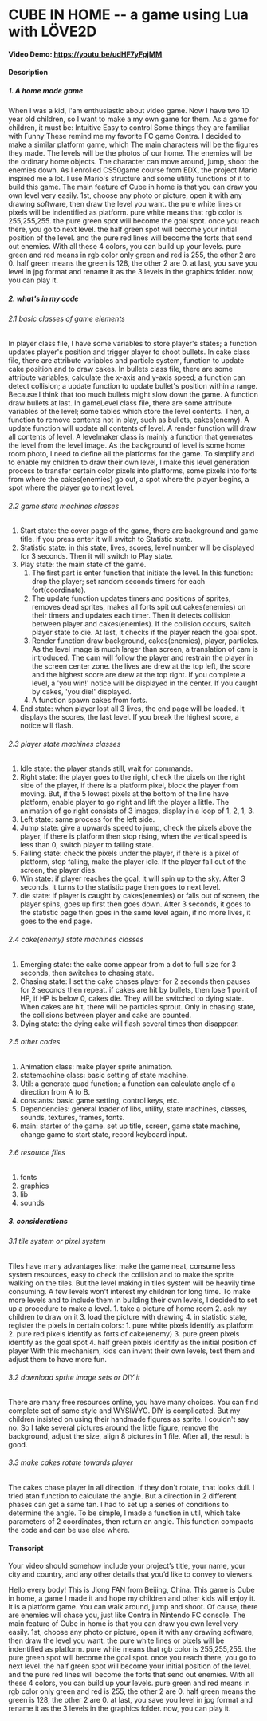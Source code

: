 # CUBE IN HOME -- a game using Lua with LÖVE2D
#### Video Demo: <https://youtu.be/udHF7yFpjMM>
#### Description

##### 1. A home made game
When I was a kid, I'am enthusiastic about video game. Now I have two 10 year old children, so I want to make a my own game for them. As a game for children, it must be:
	Intuitive
	Easy to control
	Some things they are familiar with
	Funny
These remind me my favorite FC game Contra. I decided to make a similar platform game, which
	The main characters will be the figures they made. 
	The levels will be the photos of our home. 
	The enemies will be the ordinary home objects.
	The character can move around, jump, shoot the enemies down.
As I enrolled CS50game course from EDX, the project Mario inspired me a lot. I use Mario's structure and some utility functions of it to build this game.
The main feature of Cube in home is that you can draw you own level very easily. 
1st, choose any photo or picture, open it with any drawing software, then draw the level you want.
the pure white lines or pixels will be indentified as platform. pure white means that rgb color is 255,255,255.
the pure green spot will become the goal spot. once you reach there, you go to next level.
the half green spot will become your initial position of the level.
and the pure red lines will become the forts that send out enemies.
With all these 4 colors, you can build up your levels.
pure green and red means in rgb color only green and red is 255, the other 2 are 0.
half green means the green is 128, the other 2 are 0.
at last, you save you level in jpg format and rename it as the 3 levels in the graphics folder. now, you can play it.

##### 2. what's in my code
###### 2.1 basic classes of game elements
In player class file, I have some variables to store player's states; a function updates player's position and trigger player to shoot bullets.
In cake class file, there are attribute variables and particle system, function to update cake position and to draw cakes.
In bullets class file, there are some attribute variables; calculate the x-axis and y-axis speed; a function can detect collision; a update function to update bullet's position within a range. Because I think that too much bullets might slow down the game. A function draw bullets at last.
In gameLevel class file, there are some attribute variables of the level; some tables which store the level contents. Then, a function to remove contents not in play, such as bullets, cakes(enemy). A update function will update all contents of level. A render function will draw all contents of level.
A levelmaker class is mainly a function that generates the level from the level image. As the background of level is some home room photo, I need to define all the platforms for the game. To simplify and to enable my children to draw their own level, I make this level generation process to transfer certain color pixels into platforms, some pixels into forts from where the cakes(enemies) go out, a spot where the player begins, a spot where the player go to next level.
###### 2.2 game state machines classes
1. Start state: the cover page of the game, there are background and game title. if you press enter it will switch to Statistic state.
2. Statistic state: in this state, lives, scores, level number will be displayed for 3 seconds. Then it will switch to Play state.
3. Play state: the main state of the game. 
	1. The first part is enter function that initiate the level. In this function: drop the player; set random seconds timers for each fort(coordinate). 
	2. The update function updates timers and positions of sprites, removes dead sprites, makes all forts spit out cakes(enemies) on their timers and updates each timer. Then it detects collision between player and cakes(enemies). If the collision occurs, switch player state to die. At last, it checks if the player reach the goal spot.
	3. Render function draw background, cakes(enemies), player, particles. As the level image is much larger than screen, a translation of cam is introduced. The cam will follow the player and restrain the player in the screen center zone. the lives are drew at the top left, the score and the highest score are drew at the top right. If you complete a level, a 'you win!' notice will be displayed in the center. If you caught by cakes, 'you die!' displayed.
	4. A function spawn cakes from forts.
4. End state: when player lost all 3 lives, the end page will be loaded. It displays the scores, the last level. If you break the highest score, a notice will flash.
###### 2.3 player state machines classes
1. Idle state: the player stands still, wait for commands.
2. Right state: the player goes to the right, check the pixels on the right side of the player, if there is a platform pixel, block the player from moving. But, if the 5 lowest pixels at the bottom of the line have platform, enable player to go right and lift the player a little. The animation of go right consists of 3 images, display in a loop of 1, 2, 1, 3. 
3. Left state: same process for the left side.
4. Jump state: give a upwards speed to jump, check the pixels above the player, if there is platform then stop rising, when the vertical speed is less than 0, switch player to falling state.
5. Falling state: check the pixels under the player, if there is a pixel of platform, stop falling, make the player idle. If the player fall out of the screen, the player dies.
6. Win state: if player reaches the goal, it will spin up to the sky. After 3 seconds, it turns to the statistic page then goes to next level.
7. die state: if player is caught by cakes(enemies) or falls out of screen, the player spins, goes up first then goes down. After 3 seconds, it goes to the statistic page then goes in the same level again, if no more lives, it goes to the end page.
###### 2.4 cake(enemy) state machines classes
1. Emerging state: the cake come appear from a dot to full size for 3 seconds, then switches to chasing state.
2. Chasing state: I set the cake chases player for 2 seconds then pauses for 2 seconds then repeat. if cakes are hit by bullets, then lose 1 point of HP, if HP is below 0, cakes die. They will be switched to dying state. When cakes are hit, there will be particles sprout. Only in chasing state, the collisions between player and cake are counted.
3. Dying state: the dying cake will flash several times then disappear.
###### 2.5 other codes
1. Animation class: make player sprite animation.
2. statemachine class: basic setting of state machine.
3. Util: a generate quad function; a function can calculate angle of a direction from A to B.
4. constants: basic game setting, control keys, etc.
5. Dependencies: general loader of libs, utility, state machines, classes, sounds, textures, frames, fonts.
6. main: starter of the game. set up title, screen, game state machine, change game to start state, record keyboard input.
###### 2.6 resource files
1. fonts
2. graphics
3. lib
4. sounds

##### 3. considerations
###### 3.1 tile system or pixel system
Tiles have many advantages like: make the game neat, consume less system resources, easy to check the collision and to make the sprite walking on the tiles. But the level making in tiles system will be heavily time consuming. A few levels won't interest my children for long time. To make more levels and to include them in building their own levels, I decided to set up a procedure to make a level.
	1. take a picture of home room
	2. ask my children to draw on it
	3. load the picture with drawing
	4. in statistic state, register the pixels in certain colors:
		1. pure white pixels identify as platform
		2. pure red pixels identify as forts of cake(enemy)
		3. pure green pixels identify as the goal spot
		4. half green pixels identify as the initial position of player
With this mechanism, kids can invent their own levels, test them and adjust them to have more fun.
###### 3.2 download sprite image sets or DIY it
There are many free resources online, you have many choices. You can find complete set of same style and WYSIWYG. DIY is complicated. But my children insisted on using their handmade figures as sprite. I couldn't say no. So I take several pictures around the little figure, remove the background, adjust the size, align 8 pictures in 1 file. After all, the result is good.
###### 3.3 make cakes rotate towards player
The cakes chase player in all direction. If they don't rotate, that looks dull. I tried atan function to calculate the angle. But a direction in 2 different phases can get a same tan. I had to set up a series of conditions to determine the angle. To be simple, I made a function in util, which take parameters of 2 coordinates, then return an angle. This function compacts the code and can be use else where.

#### Transcript
Your video should somehow include your project’s title, your name, your city and country, and any other details that you’d like to convey to viewers. 

Hello every body! This is Jiong FAN from Beijing, China. 
This game is Cube in home, a game I made it and hope my children and other kids will enjoy it.
It is a platform game. You can walk around, jump and shoot. Of cause, there are enemies will chase you, just like Contra in Nintendo FC console.
The main feature of Cube in home is that you can draw you own level very easily. 
1st, choose any photo or picture, open it with any drawing software, then draw the level you want.
the pure white lines or pixels will be indentified as platform. pure white means that rgb color is 255,255,255.
the pure green spot will become the goal spot. once you reach there, you go to next level.
the half green spot will become your initial position of the level.
and the pure red lines will become the forts that send out enemies.
With all these 4 colors, you can build up your levels.
pure green and red means in rgb color only green and red is 255, the other 2 are 0.
half green means the green is 128, the other 2 are 0.
at last, you save you level in jpg format and rename it as the 3 levels in the graphics folder. now, you can play it.
